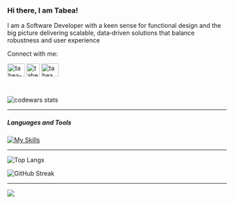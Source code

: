 ### Hi there, I am Tabea!

I am a Software Developer with a keen sense for functional design and the big picture
delivering scalable, data‐driven solutions that balance robustness and user experience

Connect with me:
<p align="left">
<a href="https://linkedin.com/in/tabea-schneider" target="blank"><img align="center" src="https://raw.githubusercontent.com/rahuldkjain/github-profile-readme-generator/master/src/images/icons/Social/linked-in-alt.svg" alt="tabea-schneider" height="30" width="40" /></a>
<a href="https://www.codewars.com/users/abeatnik" target="blank"><img align="center" src="https://uploads-ssl.webflow.com/62e95dddfb380a0e61193e7d/6363e7db70db732290fa3db6_logo-256.png" alt="tabea-schneider" height="30" width="30" /></a> 
<a href="https://www.hackerrank.com/tabea_k_s" target="blank"><img align="center" src="https://raw.githubusercontent.com/rahuldkjain/github-profile-readme-generator/master/src/images/icons/Social/hackerrank.svg" alt="tabea_k_s" height="30" width="40" /></a>
</p>
<br>

![codewars stats](https://www.codewars.com/users/abeatnik/badges/small)

---

##### Languages and Tools
[![My Skills](https://skillicons.dev/icons?i=typescript,javascript,python,java,haskell,rust,scala,regex,nextjs,react,nodejs,expressjs,redux,prisma,hibernate,postgresql,mongodb,rabbitmq,redis,kafka,git,jest,docker,azure,vscode,vim,grafana&theme=dark&perline=15)]((https://skillicons.dev))
***
<!-- ![Top Langs](https://github-readme-stats.vercel.app/api/top-langs/?username=abeatnik&layout=compact&bg_color=00000000&exclude_repo=codewars) -->
![Top Langs](
https://github-readme-stats-git-masterrstaa-rickstaa.vercel.app/api/top-langs/?username=abeatnik&layout=compact&bg_color=00000000&exclude_repo=codewars,juniper-imageboard,adventOfCode2023,juniper-socialnetwork,juniper-petition)


![GitHub Streak](https://github-readme-stats.vercel.app/api?username=abeatnik&theme=gotham)

***

![](https://komarev.com/ghpvc/?username=abeatnik&color=yellowgreen&style=flat-square)

<!--
**abeatnik/abeatnik** is a ✨ _special_ ✨ repository because its `README.md` (this file) appears on your GitHub profile.

Here are some ideas to get you started:

- 🔭 I’m currently working on ...
- 🌱 I’m currently learning ...
- 👯 I’m looking to collaborate on ...
- 🤔 I’m looking for help with ...
- 💬 Ask me about ...
- 📫 How to reach me: ...
- 😄 Pronouns: ...
- ⚡ Fun fact: ...
-->


